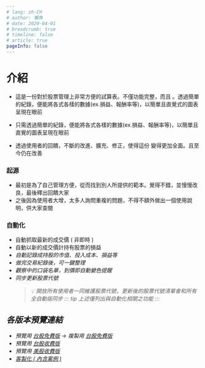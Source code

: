 ```yaml
---
# lang: zh-CH
# author: 懶魚
# date: 2020-04-01
# breadcrumb: true
# timeline: false
# article: true
pageInfo: false
---
```


# 介紹

 - 這是一份對於股票管理上非常方便的試算表。不僅功能完整，而且 <Badge text="自動化" vertical="middle"/>。透過簡單的紀錄，便能將各式各樣的數據(ex.損益、報酬率等)，以簡單且直覺式的圖表呈現在眼前

 - 只需透過簡單的紀錄，便能將各式各樣的數據(ex.損益、報酬率等)，以簡單且直覺的圖表呈現在眼前

 - 透過使用者的回饋，不斷的改進、擴充、修正，使得這份 <Badge text="全自動股票管理表" vertical="middle"/> 變得更加全面。且至今仍在改善

### 起源

 - 最初是為了自己管理方便，從而找到別人所提供的範本。覺得不錯，並慢慢改良，最後釋出回饋大家
 - 之後因為使用者大增，太多人詢問重複的問題，不得不額外做出一個使用說明，供大家查閱

### 自動化

 - 自動抓取最新的成交價 ( 非即時 )
 - 自動以新的成交價計持有股票的損益
 - <i class="fa-solid fa-star"/>自動記錄成持股的市值、投入成本、損益等 <Badge type="warning" text="進階功能"/>
 - 做完交易紀錄後，可一鍵整理
 - <i class="fa-solid fa-star"/>觀察中的口袋名單，到價即自動變色提醒 <Badge type="warning" text="進階功能"/>
 - 同步更新股票代號
    > 💡 開放所有使用者一同維護股票代號，更新後的股票代號清單會和所有全自動版同步
 ::: tip 上述僅列出與自動化相關之功能
 :::

## 各版本預覽連結

- 預覽用 [台股免費版](https://docs.google.com/spreadsheets/d/1ykPXyjFSCEZon7MEuOiDpEK1hdW1JQH5VGCnbtaAmDQ) →
  複製用 [台股免費版](https://docs.google.com/spreadsheets/d/1rchpA3W-BlDn8BZOhQ1uiUPnuHLb4UZ65iLzjHb-cp0)
- 預覽用 [台股收費版](https://docs.google.com/spreadsheets/d/1HQE6sgELw7jaiaUFFG-Rlf1bIdRpr4RNo1d43duKRr8)
- 預覽用 [美股收費版](https://docs.google.com/spreadsheets/d/1tRNgBzPeiY8uIptyv7b59INGh-3ffm-yWGMO9GR77ak)
- [客製化 ( 內含案例 )](/Version/客製化.md)
